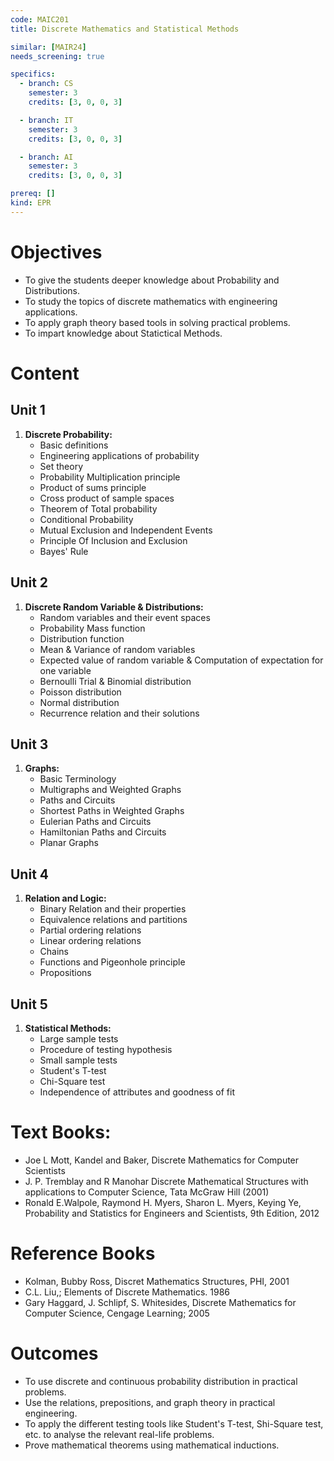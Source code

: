 ```yaml
---
code: MAIC201
title: Discrete Mathematics and Statistical Methods

similar: [MAIR24]
needs_screening: true

specifics:
  - branch: CS
    semester: 3
    credits: [3, 0, 0, 3]

  - branch: IT
    semester: 3
    credits: [3, 0, 0, 3]

  - branch: AI
    semester: 3
    credits: [3, 0, 0, 3]

prereq: []
kind: EPR
---
```


# Objectives

- To give the students deeper knowledge about Probability and Distributions.
- To study the topics of discrete mathematics with engineering applications.
- To apply graph theory based tools in solving practical problems.
- To impart knowledge about Statictical Methods.

# Content

## Unit 1

1.  **Discrete Probability:**
    - Basic definitions
    - Engineering applications of probability
    - Set theory
    - Probability Multiplication principle
    - Product of sums principle
    - Cross product of sample spaces
    - Theorem of Total probability
    - Conditional Probability
    - Mutual Exclusion and Independent Events
    - Principle Of Inclusion and Exclusion
    - Bayes' Rule

## Unit 2

1.  **Discrete Random Variable & Distributions:**
    - Random variables and their event spaces
    - Probability Mass function
    - Distribution function
    - Mean & Variance of random variables
    - Expected value of random variable & Computation of expectation for one variable
    - Bernoulli Trial & Binomial distribution
    - Poisson distribution
    - Normal distribution
    - Recurrence relation and their solutions

## Unit 3

1.  **Graphs:**
    - Basic Terminology
    - Multigraphs and Weighted Graphs
    - Paths and Circuits
    - Shortest Paths in Weighted Graphs
    - Eulerian Paths and Circuits
    - Hamiltonian Paths and Circuits
    - Planar Graphs

## Unit 4

1.  **Relation and Logic:**
    - Binary Relation and their properties
    - Equivalence relations and partitions
    - Partial ordering relations
    - Linear ordering relations
    - Chains
    - Functions and Pigeonhole principle
    - Propositions

## Unit 5

1.  **Statistical Methods:**
    - Large sample tests
    - Procedure of testing hypothesis
    - Small sample tests
    - Student's T-test
    - Chi-Square test
    - Independence of attributes and goodness of fit

# Text Books:

- Joe L Mott, Kandel and Baker, Discrete Mathematics for Computer Scientists
- J. P. Tremblay and R Manohar Discrete Mathematical Structures with applications to Computer Science, Tata McGraw Hill (2001)
- Ronald E.Walpole, Raymond H. Myers, Sharon L. Myers, Keying Ye, Probability and Statistics for Engineers and Scientists, 9th Edition, 2012

# Reference Books

- Kolman, Bubby Ross, Discret Mathematics Structures, PHI, 2001
- C.L. Liu,; Elements of Discrete Mathematics. 1986
- Gary Haggard, J. Schlipf, S. Whitesides, Discrete Mathematics for Computer Science, Cengage Learning; 2005


# Outcomes

- To use discrete and continuous probability distribution in practical problems.
- Use the relations, prepositions, and graph theory in practical engineering.
- To apply the different testing tools like Student's T-test, Shi-Square test, etc. to analyse the relevant real-life problems.
- Prove mathematical theorems using mathematical inductions.